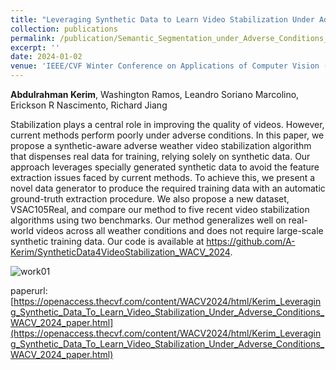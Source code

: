 ```yaml
---
title: "Leveraging Synthetic Data to Learn Video Stabilization Under Adverse Conditions"
collection: publications
permalink: /publication/Semantic_Segmentation_under_Adverse_Conditions_A_Weather_and_Nighttime-aware_Synthetic_Data-based_Approach_BMVC_2022
excerpt: ''
date: 2024-01-02
venue: 'IEEE/CVF Winter Conference on Applications of Computer Vision (WACV)'
---
```

**Abdulrahman Kerim**, Washington Ramos, Leandro Soriano Marcolino, Erickson R Nascimento, Richard Jiang


<p align= "justify">

Stabilization plays a central role in improving the quality of videos. However, current methods perform poorly under adverse conditions. In this paper, we propose a synthetic-aware adverse weather video stabilization algorithm that dispenses real data for training, relying solely on synthetic data. Our approach leverages specially generated synthetic data to avoid the feature extraction issues faced by current methods. To achieve this, we present a novel data generator to produce the required training data with an automatic ground-truth extraction procedure. We also propose a new dataset, VSAC105Real, and compare our method to five recent video stabilization algorithms using two benchmarks. Our method generalizes well on real-world videos across all weather conditions and does not require large-scale synthetic training data.
Our code is available at 
<a href="https://github.com/A-Kerim/SyntheticData4VideoStabilization_WACV_2024"> https://github.com/A-Kerim/SyntheticData4VideoStabilization_WACV_2024</a>.
</p>

![work01](https://github.com/A-Kerim/me/blob/e1ccc692d8b18bd81d88e0955f48f2245f5dde75/images/papers/Qualitative_Results_BMVC2022.png?raw=true)

paperurl: [https://openaccess.thecvf.com/content/WACV2024/html/Kerim_Leveraging_Synthetic_Data_To_Learn_Video_Stabilization_Under_Adverse_Conditions_WACV_2024_paper.html](https://openaccess.thecvf.com/content/WACV2024/html/Kerim_Leveraging_Synthetic_Data_To_Learn_Video_Stabilization_Under_Adverse_Conditions_WACV_2024_paper.html)
